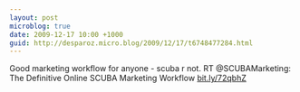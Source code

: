 ```yaml
---
layout: post
microblog: true
date: 2009-12-17 10:00 +1000
guid: http://desparoz.micro.blog/2009/12/17/t6748477284.html
---
```

Good marketing workflow for anyone - scuba r not. RT @SCUBAMarketing: The Definitive Online SCUBA Marketing Workflow [bit.ly/72qbhZ](http://bit.ly/72qbhZ)
